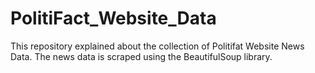 # PolitiFact_Website_Data

This repository explained about the collection of Politifat Website News Data. The news data is scraped using the BeautifulSoup library.
